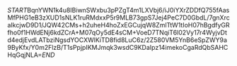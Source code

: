 $START$BqnYWN1k4u8IBiwnSWxbu3pPZgT4m1LXVbj6/iJ0iYXrZDDfQ755fAasMfPHG1eB3zXUD1sNLK1ruRMdxxP5r9MLB73gpS7Jej4PeC7D0GbdL/7gnXrcaIkcjwD9D1/JQW42CMs+h2uheH4hoZxEGCujqW8ZmlTtW1tIoH07hBgdfyGRfho0f1HWdENj6kdZCrA+M07qOy5dE4sCM+VoeD7TNqiT6l02Vy17r4WyjvDtd4edjEvdLATbziNgsdYOCXWlKiTD8fid8LuC6z/2Z580VM5YnB6eSpZWY9a9ByKfx/Y0m2FlzB/T1sPpjpIKMJmqk3wsdC9KDaIpz14imekoCgaRdQbSAHCHqGqjNLA=$END$